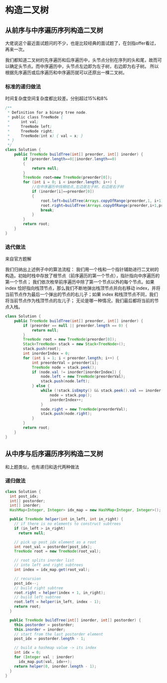 # 构造二叉树

## 从前序与中序遍历序列构造二叉树

大佬说这个最近面试题问的不少，也是比较经典的面试题了，在剑指offer看过，再来一次。

我们都知道二叉树的先序遍历和后序遍历中，头节点分别在序列的头和尾，故而可以确定头节点。而中序遍历中，头节点左边即为左子树，右边即为右子树。
所以根据先序遍历或后序遍历和中序遍历就可以还原出一棵二叉树。

### 标准的递归做法
时间复杂度空间复杂度都比较差。分别超过15%和8%
```java
/**
 * Definition for a binary tree node.
 * public class TreeNode {
 *     int val;
 *     TreeNode left;
 *     TreeNode right;
 *     TreeNode(int x) { val = x; }
 * }
 */
class Solution {
    public TreeNode buildTree(int[] preorder, int[] inorder) {
        if (preorder.length==0||inorder.length==0)
        {
            return null;
        }
        TreeNode root=new TreeNode(preorder[0]);
        for (int i = 0; i < inorder.length; i++) {
            //在中序遍历中找根结点,左边是左子树，右边是右子树
            if (inorder[i]==preorder[0])
            {
                root.left=buildTree(Arrays.copyOfRange(preorder,1, i+1),Arrays.copyOfRange(inorder,0, i));
                root.right=buildTree(Arrays.copyOfRange(preorder,i+1,preorder.length),Arrays.copyOfRange(inorder,i+1,inorder.length));
                break;
            }
        }
        return root;
    }
}
```

### 迭代做法
来自官方题解

我们归纳出上述例子中的算法流程：
我们用一个栈和一个指针辅助进行二叉树的构造。初始时栈中存放了根节点（前序遍历的第一个节点），指针指向中序遍历的第一个节点；
我们依次枚举前序遍历中除了第一个节点以外的每个节点。如果 index 恰好指向栈顶节点，那么我们不断地弹出栈顶节点并向右移动 index，并将当前节点作为最后一个弹出的节点的右儿子；如果 index 和栈顶节点不同，我们将当前节点作为栈顶节点的左儿子；
无论是哪一种情况，我们最后都将当前的节点入栈。
```java
class Solution {
    public TreeNode buildTree(int[] preorder, int[] inorder) {
        if (preorder == null || preorder.length == 0) {
            return null;
        }
        TreeNode root = new TreeNode(preorder[0]);
        Stack<TreeNode> stack = new Stack<TreeNode>();
        stack.push(root);
        int inorderIndex = 0;
        for (int i = 1; i < preorder.length; i++) {
            int preorderVal = preorder[i];
            TreeNode node = stack.peek();
            if (node.val != inorder[inorderIndex]) {
                node.left = new TreeNode(preorderVal);
                stack.push(node.left);
            } else {
                while (!stack.isEmpty() && stack.peek().val == inorder[inorderIndex]) {
                    node = stack.pop();
                    inorderIndex++;
                }
                node.right = new TreeNode(preorderVal);
                stack.push(node.right);
            }
        }
        return root;
    }
}
```

## 从中序与后序遍历序列构造二叉树

和上题类似，也有递归和迭代两种做法
### 递归做法
```java
class Solution {
  int post_idx;
  int[] postorder;
  int[] inorder;
  HashMap<Integer, Integer> idx_map = new HashMap<Integer, Integer>();

  public TreeNode helper(int in_left, int in_right) {
    // if there is no elements to construct subtrees
    if (in_left > in_right)
      return null;

    // pick up post_idx element as a root
    int root_val = postorder[post_idx];
    TreeNode root = new TreeNode(root_val);

    // root splits inorder list
    // into left and right subtrees
    int index = idx_map.get(root_val);

    // recursion 
    post_idx--;
    // build right subtree
    root.right = helper(index + 1, in_right);
    // build left subtree
    root.left = helper(in_left, index - 1);
    return root;
  }

  public TreeNode buildTree(int[] inorder, int[] postorder) {
    this.postorder = postorder;
    this.inorder = inorder;
    // start from the last postorder element
    post_idx = postorder.length - 1;

    // build a hashmap value -> its index
    int idx = 0;
    for (Integer val : inorder)
      idx_map.put(val, idx++);
    return helper(0, inorder.length - 1);
  }
}
```
